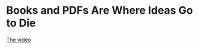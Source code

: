 # Books and PDFs Are Where Ideas Go to Die

[The video](https://youtube.com/shorts/YVrO2AqFtKs?feature=share)


